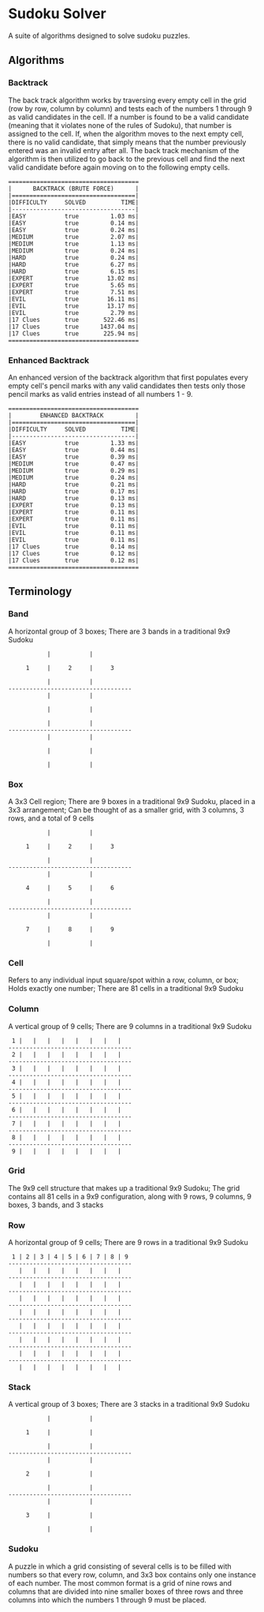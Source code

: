 # Sudoku Solver
A suite of algorithms designed to solve sudoku puzzles.

## Algorithms

### Backtrack
The back track algorithm works by traversing every empty cell in the grid (row by row, column by column) and tests each of the numbers 1 through 9 as valid candidates in the cell. If a number is found to be a valid candidate (meaning that it violates none of the rules of Sudoku), that number is assigned to the cell.
If, when the algorithm moves to the next empty cell, there is no valid candidate, that simply means that the number previously entered was an invalid entry after all. The back track mechanism of the algorithm is then utilized to go back to the previous cell and find the next valid candidate before again moving on to the following empty cells.
```
=====================================
|      BACKTRACK (BRUTE FORCE)      |
|===================================|
|DIFFICULTY     SOLVED          TIME|
|-----------------------------------|
|EASY           true         1.03 ms|
|EASY           true         0.14 ms|
|EASY           true         0.24 ms|
|MEDIUM         true         2.07 ms|
|MEDIUM         true         1.13 ms|
|MEDIUM         true         0.24 ms|
|HARD           true         0.24 ms|
|HARD           true         6.27 ms|
|HARD           true         6.15 ms|
|EXPERT         true        13.02 ms|
|EXPERT         true         5.65 ms|
|EXPERT         true         7.51 ms|
|EVIL           true        16.11 ms|
|EVIL           true        13.17 ms|
|EVIL           true         2.79 ms|
|17 Clues       true       522.46 ms|
|17 Clues       true      1437.04 ms|
|17 Clues       true       225.94 ms|
=====================================
```

### Enhanced Backtrack
An enhanced version of the backtrack algorithm that first populates every empty cell's pencil marks with any valid candidates then tests only those pencil marks as valid entries instead of all numbers 1 - 9.
```
=====================================
|        ENHANCED BACKTRACK         |
|===================================|
|DIFFICULTY     SOLVED          TIME|
|-----------------------------------|
|EASY           true         1.33 ms|
|EASY           true         0.44 ms|
|EASY           true         0.39 ms|
|MEDIUM         true         0.47 ms|
|MEDIUM         true         0.29 ms|
|MEDIUM         true         0.24 ms|
|HARD           true         0.21 ms|
|HARD           true         0.17 ms|
|HARD           true         0.13 ms|
|EXPERT         true         0.13 ms|
|EXPERT         true         0.11 ms|
|EXPERT         true         0.11 ms|
|EVIL           true         0.11 ms|
|EVIL           true         0.11 ms|
|EVIL           true         0.11 ms|
|17 Clues       true         0.14 ms|
|17 Clues       true         0.12 ms|
|17 Clues       true         0.12 ms|
=====================================
```

## Terminology

### Band
A horizontal group of 3 boxes; There are 3 bands in a traditional 9x9 Sudoku

```
           |           |         
                                   
     1     |     2     |     3  
                                   
           |           |        
-----------------------------------
           |           |        
                                   
           |           |        
 
           |           |        
-----------------------------------
           |           |        
 
           |           |        
 
           |           |        
```

### Box
A 3x3 Cell region; There are 9 boxes in a traditional 9x9 Sudoku, placed in a 3x3 arrangement; Can be thought of as a smaller grid, with 3 columns, 3 rows, and a total of 9 cells

```
           |           |         
                                   
     1     |     2     |     3  
                                   
           |           |        
-----------------------------------
           |           |        
                                   
     4     |     5     |     6  
 
           |           |        
-----------------------------------
           |           |        
 
     7     |     8     |     9  
 
           |           |        
```

### Cell
Refers to any individual input square/spot within a row, column, or box; Holds exactly one number; There are 81 cells in a traditional 9x9 Sudoku

### Column
A vertical group of 9 cells; There are 9 columns in a traditional 9x9 Sudoku

```
 1 |   |   |   |   |   |   |   | 
-----------------------------------
 2 |   |   |   |   |   |   |   |
-----------------------------------
 3 |   |   |   |   |   |   |   |
-----------------------------------
 4 |   |   |   |   |   |   |   |
-----------------------------------
 5 |   |   |   |   |   |   |   |
-----------------------------------
 6 |   |   |   |   |   |   |   |
-----------------------------------
 7 |   |   |   |   |   |   |   |
-----------------------------------
 8 |   |   |   |   |   |   |   |
-----------------------------------
 9 |   |   |   |   |   |   |   |
```

### Grid
The 9x9 cell structure that makes up a traditional 9x9 Sudoku; The grid contains all 81 cells in a 9x9 configuration, along with 9 rows, 9 columns, 9 boxes, 3 bands, and 3 stacks

### Row
A horizontal group of 9 cells; There are 9 rows in a traditional 9x9 Sudoku

```
 1 | 2 | 3 | 4 | 5 | 6 | 7 | 8 | 9
-----------------------------------
   |   |   |   |   |   |   |   |
-----------------------------------
   |   |   |   |   |   |   |   |
-----------------------------------
   |   |   |   |   |   |   |   |
-----------------------------------
   |   |   |   |   |   |   |   |
-----------------------------------
   |   |   |   |   |   |   |   |
-----------------------------------
   |   |   |   |   |   |   |   |
-----------------------------------
   |   |   |   |   |   |   |   |
-----------------------------------
   |   |   |   |   |   |   |   |
```

### Stack
A vertical group of 3 boxes; There are 3 stacks in a traditional 9x9 Sudoku

```
           |           |         
                                   
     1     |           |       
                                   
           |           |        
-----------------------------------
           |           |        
                                   
     2     |           |        
 
           |           |        
-----------------------------------
           |           |        
 
     3     |           |        
 
           |           |        
```


### Sudoku
A puzzle in which a grid consisting of several cells is to be filled with numbers so that every row, column, and 3x3 box contains only one instance of each number. The most common format is a grid of nine rows and columns that are divided into nine smaller boxes of three rows and three columns into which the numbers 1 through 9 must be placed.
